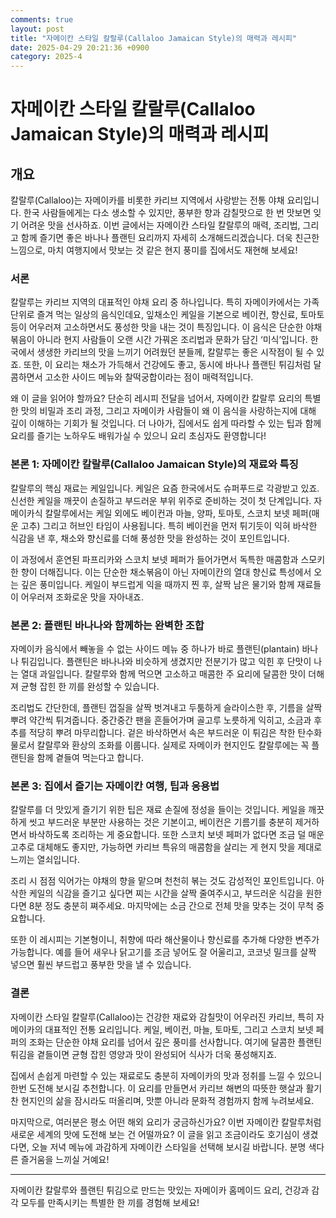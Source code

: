 ```yaml
---
comments: true
layout: post
title: "자메이칸 스타일 칼랄루(Callaloo Jamaican Style)의 매력과 레시피"
date: 2025-04-29 20:21:36 +0900
category: 2025-4
---
```


# 자메이칸 스타일 칼랄루(Callaloo Jamaican Style)의 매력과 레시피

## 개요
칼랄루(Callaloo)는 자메이카를 비롯한 카리브 지역에서 사랑받는 전통 야채 요리입니다. 한국 사람들에게는 다소 생소할 수 있지만, 풍부한 향과 감칠맛으로 한 번 맛보면 잊기 어려운 맛을 선사하죠. 이번 글에서는 자메이칸 스타일 칼랄루의 매력, 조리법, 그리고 함께 즐기면 좋은 바나나 플랜틴 요리까지 자세히 소개해드리겠습니다. 더욱 친근한 느낌으로, 마치 여행지에서 맛보는 것 같은 현지 풍미를 집에서도 재현해 보세요!

### 서론
칼랄루는 카리브 지역의 대표적인 야채 요리 중 하나입니다. 특히 자메이카에서는 가족 단위로 즐겨 먹는 일상의 음식인데요, 잎채소인 케일을 기본으로 베이컨, 향신료, 토마토 등이 어우러져 고소하면서도 풍성한 맛을 내는 것이 특징입니다. 이 음식은 단순한 야채 볶음이 아니라 현지 사람들이 오랜 시간 가꿔온 조리법과 문화가 담긴 ‘미식’입니다. 한국에서 생생한 카리브의 맛을 느끼기 어려웠던 분들께, 칼랄루는 좋은 시작점이 될 수 있죠. 또한, 이 요리는 채소가 가득해서 건강에도 좋고, 동시에 바나나 플랜틴 튀김처럼 달콤하면서 고소한 사이드 메뉴와 찰떡궁합이라는 점이 매력적입니다.

왜 이 글을 읽어야 할까요? 단순히 레시피 전달을 넘어서, 자메이칸 칼랄루 요리의 특별한 맛의 비밀과 조리 과정, 그리고 자메이카 사람들이 왜 이 음식을 사랑하는지에 대해 깊이 이해하는 기회가 될 것입니다. 더 나아가, 집에서도 쉽게 따라할 수 있는 팁과 함께 요리를 즐기는 노하우도 배워가실 수 있으니 요리 초심자도 환영합니다!

### 본론 1: 자메이칸 칼랄루(Callaloo Jamaican Style)의 재료와 특징  
칼랄루의 핵심 재료는 케일입니다. 케일은 요즘 한국에서도 슈퍼푸드로 각광받고 있죠. 신선한 케일을 깨끗이 손질하고 부드러운 부위 위주로 준비하는 것이 첫 단계입니다. 자메이카식 칼랄루에서는 케일 외에도 베이컨과 마늘, 양파, 토마토, 스코치 보넷 페퍼(매운 고추) 그리고 허브인 타임이 사용됩니다. 특히 베이컨을 먼저 튀기듯이 익혀 바삭한 식감을 낸 후, 채소와 향신료를 더해 풍성한 맛을 완성하는 것이 포인트입니다.

이 과정에서 훈연된 파프리카와 스코치 보넷 페퍼가 들어가면서 독특한 매콤함과 스모키한 향이 더해집니다. 이는 단순한 채소볶음이 아닌 자메이칸의 열대 향신료 특성에서 오는 깊은 풍미입니다. 케일이 부드럽게 익을 때까지 찐 후, 살짝 남은 물기와 함께 재료들이 어우러져 조화로운 맛을 자아내죠.

### 본론 2: 플랜틴 바나나와 함께하는 완벽한 조합  
자메이카 음식에서 빼놓을 수 없는 사이드 메뉴 중 하나가 바로 플랜틴(plantain) 바나나 튀김입니다. 플랜틴은 바나나와 비슷하게 생겼지만 전분기가 많고 익힌 후 단맛이 나는 열대 과일입니다. 칼랄루와 함께 먹으면 고소하고 매콤한 주 요리에 달콤한 맛이 더해져 균형 잡힌 한 끼를 완성할 수 있습니다.

조리법도 간단한데, 플랜틴 껍질을 살짝 벗겨내고 두툼하게 슬라이스한 후, 기름을 살짝 뿌려 약간씩 튀겨줍니다. 중간중간 팬을 흔들어가며 골고루 노릇하게 익히고, 소금과 후추를 적당히 뿌려 마무리합니다. 겉은 바삭하면서 속은 부드러운 이 튀김은 착한 탄수화물로서 칼랄루와 환상의 조화를 이룹니다. 실제로 자메이카 현지인도 칼랄루에는 꼭 플랜틴을 함께 곁들여 먹는다고 합니다.

### 본론 3: 집에서 즐기는 자메이칸 여행, 팁과 응용법  
칼랄루를 더 맛있게 즐기기 위한 팁은 재료 손질에 정성을 들이는 것입니다. 케일을 깨끗하게 씻고 부드러운 부분만 사용하는 것은 기본이고, 베이컨은 기름기를 충분히 제거하면서 바삭하도록 조리하는 게 중요합니다. 또한 스코치 보넷 페퍼가 없다면 조금 덜 매운 고추로 대체해도 좋지만, 가능하면 카리브 특유의 매콤함을 살리는 게 현지 맛을 제대로 느끼는 열쇠입니다.

조리 시 점점 익어가는 야채의 향을 맡으며 천천히 볶는 것도 감성적인 포인트입니다. 아삭한 케일의 식감을 즐기고 싶다면 찌는 시간을 살짝 줄여주시고, 부드러운 식감을 원한다면 8분 정도 충분히 쪄주세요. 마지막에는 소금 간으로 전체 맛을 맞추는 것이 무척 중요합니다.

또한 이 레시피는 기본형이니, 취향에 따라 해산물이나 향신료를 추가해 다양한 변주가 가능합니다. 예를 들어 새우나 닭고기를 조금 넣어도 잘 어울리고, 코코넛 밀크를 살짝 넣으면 훨씬 부드럽고 풍부한 맛을 낼 수 있습니다.

### 결론
자메이칸 스타일 칼랄루(Callaloo)는 건강한 재료와 감칠맛이 어우러진 카리브, 특히 자메이카의 대표적인 전통 요리입니다. 케일, 베이컨, 마늘, 토마토, 그리고 스코치 보넷 페퍼의 조화는 단순한 야채 요리를 넘어서 깊은 풍미를 선사합니다. 여기에 달콤한 플랜틴 튀김을 곁들이면 균형 잡힌 영양과 맛이 완성되어 식사가 더욱 풍성해지죠.

집에서 손쉽게 마련할 수 있는 재료로도 충분히 자메이카의 맛과 정취를 느낄 수 있으니 한번 도전해 보시길 추천합니다. 이 요리를 만들면서 카리브 해변의 따뜻한 햇살과 활기찬 현지인의 삶을 잠시라도 떠올리며, 맛뿐 아니라 문화적 경험까지 함께 누려보세요.

마지막으로, 여러분은 평소 어떤 해외 요리가 궁금하신가요? 이번 자메이칸 칼랄루처럼 새로운 세계의 맛에 도전해 보는 건 어떨까요? 이 글을 읽고 조금이라도 호기심이 생겼다면, 오늘 저녁 메뉴에 과감하게 자메이칸 스타일을 선택해 보시길 바랍니다. 분명 색다른 즐거움을 느끼실 거예요!

---

자메이칸 칼랄루와 플랜틴 튀김으로 만드는 맛있는 자메이카 홈메이드 요리, 건강과 감각 모두를 만족시키는 특별한 한 끼를 경험해 보세요!